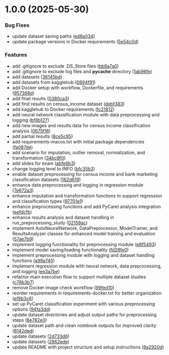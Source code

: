# 1.0.0 (2025-05-30)


### Bug Fixes

* update dataset saving paths ([ed8a034](https://github.com/merendamattia/neural-network-performance-by-data-quality/commit/ed8a0342933ddfc61e07e555191b9e316aa21927))
* update package versions in Docker requirements ([5e54c0d](https://github.com/merendamattia/neural-network-performance-by-data-quality/commit/5e54c0df9488b251d3e49b6960e444fc7130c042))


### Features

* add .gitignore to exclude .DS_Store files ([bb8a7a0](https://github.com/merendamattia/neural-network-performance-by-data-quality/commit/bb8a7a07036968441b8b3fc25d43d37562112895))
* add .gitignore to exclude log files and __pycache__ directory ([1ab96fe](https://github.com/merendamattia/neural-network-performance-by-data-quality/commit/1ab96fe3283c5e28e5a723a987b5ae5ce8fab4cc))
* add datasets ([36145bd](https://github.com/merendamattia/neural-network-performance-by-data-quality/commit/36145bdbce5e3e545c8e4ba5976314a3dfff560c))
* add datasets from kagglehub ([0894f91](https://github.com/merendamattia/neural-network-performance-by-data-quality/commit/0894f91c229f5d1038e768ffe2919293cb61b332))
* add Docker setup with workflow, Dockerfile, and requirements ([957368d](https://github.com/merendamattia/neural-network-performance-by-data-quality/commit/957368de81cc662b735095c59a9cf3bb54933f06))
* add final results ([0380ca3](https://github.com/merendamattia/neural-network-performance-by-data-quality/commit/0380ca33c1c69f3272fd01cca8ebe50f8d162410))
* add first results on census_income dataset ([debf383](https://github.com/merendamattia/neural-network-performance-by-data-quality/commit/debf3838c3cdffbdd9b51d32ef2f2f9464457cf7))
* add kagglehub to Docker requirements ([fc21812](https://github.com/merendamattia/neural-network-performance-by-data-quality/commit/fc21812085945b6b4cb276932187900f235a02e7))
* add neural network classification module with data preprocessing and logging ([bf8b127](https://github.com/merendamattia/neural-network-performance-by-data-quality/commit/bf8b127af277943fae328cb5347fe1d1670e7d84))
* add new images and results data for census income classification analysis ([0675f16](https://github.com/merendamattia/neural-network-performance-by-data-quality/commit/0675f166c0a267b912dba92b2728873a8373151e))
* add partial results ([8ce5c95](https://github.com/merendamattia/neural-network-performance-by-data-quality/commit/8ce5c95f92ddfec56e4a2c0747b4564e7c88e2fc))
* add requirements-macos.txt with initial package dependencies ([fa087de](https://github.com/merendamattia/neural-network-performance-by-data-quality/commit/fa087de6816997623bd839470b04d34bce08debd))
* add scenario for imputation, outlier removal, normalization, and transformation ([34bc8f0](https://github.com/merendamattia/neural-network-performance-by-data-quality/commit/34bc8f0041356cf3005640f6757bdd1791b42564))
* add slides for exam ([abfe6b3](https://github.com/merendamattia/neural-network-performance-by-data-quality/commit/abfe6b32c479d8651a8972c16af8bdbee1ff685a))
* change logging level to INFO ([bfc35b3](https://github.com/merendamattia/neural-network-performance-by-data-quality/commit/bfc35b3744f77b63159f4e4137853edcb3e98a0f))
* enable dataset preprocessing for census income and bank marketing classification datasets ([162d619](https://github.com/merendamattia/neural-network-performance-by-data-quality/commit/162d6190d334b6f9b056172628d48970d74dab7d))
* enhance data preprocessing and logging in regression module ([7e672a3](https://github.com/merendamattia/neural-network-performance-by-data-quality/commit/7e672a3f470d84401bd254cd836f3aa9f1913b1c))
* enhance imputation and transformation functions to support regression and classification types ([97701e1](https://github.com/merendamattia/neural-network-performance-by-data-quality/commit/97701e1872b0811dc32b71fdcd0f9cca56a11c4f))
* enhance preprocessing functions and add PyCaret analysis integration ([eefdcfb](https://github.com/merendamattia/neural-network-performance-by-data-quality/commit/eefdcfba1d17461dbccc7b0ea0faf23241386578))
* enhance results analysis and dataset handling in run_preprocessing_study ([02159ac](https://github.com/merendamattia/neural-network-performance-by-data-quality/commit/02159ac4989f204f95a065d51e592de63a93ee61))
* implement AutoNeuralNetwork, DataPreprocessor, ModelTrainer, and ResultsAnalyzer classes for enhanced model training and evaluation ([57ae7b9](https://github.com/merendamattia/neural-network-performance-by-data-quality/commit/57ae7b957406b25ec74ff471378fd288ac460c64))
* implement logging functionality for preprocessing module ([e8f5493](https://github.com/merendamattia/neural-network-performance-by-data-quality/commit/e8f54937ecd16ef7874abe8378c25abf78f45603))
* implement model saving/loading functionality ([fd28fe0](https://github.com/merendamattia/neural-network-performance-by-data-quality/commit/fd28fe00e976eb791ee6ebaa72fb946e0296702b))
* implement preprocessing module with logging and dataset handling functions ([a99a745](https://github.com/merendamattia/neural-network-performance-by-data-quality/commit/a99a7450ac0b87a44d7738b88e3af10025c75705))
* implement regression module with neural network, data preprocessing, and logging ([ee3a7be](https://github.com/merendamattia/neural-network-performance-by-data-quality/commit/ee3a7be4e9206f3b3d515e6cc276e7ff12ba4c8f))
* refactor main execution flow to support multiple dataset studies ([c78b3b7](https://github.com/merendamattia/neural-network-performance-by-data-quality/commit/c78b3b746991fa2d87f00bdb9412d815a943f8c9))
* remove Docker image check workflow ([99fed10](https://github.com/merendamattia/neural-network-performance-by-data-quality/commit/99fed10e160f6873339b624b9b9007ee50b73b1d))
* reorder requirements in requirements-docker.txt for better organization ([ef9b3c6](https://github.com/merendamattia/neural-network-performance-by-data-quality/commit/ef9b3c681706ecc5b4d986132703080f19268f9f))
* set up PyCaret classification experiment with various preprocessing options ([941a3dd](https://github.com/merendamattia/neural-network-performance-by-data-quality/commit/941a3dd83618eb8f057f10a50322e8b4cf5fe091))
* update dataset directories and adjust output paths for preprocessing steps ([8e782e0](https://github.com/merendamattia/neural-network-performance-by-data-quality/commit/8e782e0c17d9a5cdeb2b83f7f00f3bd259630bc2))
* update dataset path and clean notebook outputs for improved clarity ([8142ded](https://github.com/merendamattia/neural-network-performance-by-data-quality/commit/8142ded1f5df5c906dc4f281eeb3ccf36adb74d4))
* update datasets ([2d733d6](https://github.com/merendamattia/neural-network-performance-by-data-quality/commit/2d733d6bdde3527cbf6f663a6ea3078cf6112180))
* update datasets ([2862ede](https://github.com/merendamattia/neural-network-performance-by-data-quality/commit/2862ede6ddf06509c4522d716f8f41394ee66984))
* update README with project structure and setup instructions ([8a2920d](https://github.com/merendamattia/neural-network-performance-by-data-quality/commit/8a2920db9f4c26361881c80f7fd0d1efe6870dad))
